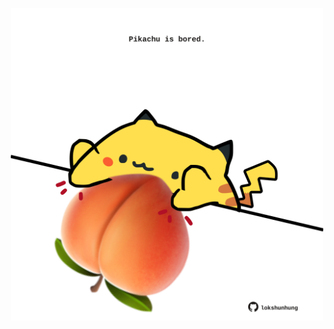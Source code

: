 <!-- built at 09/06/2022, 09:01:02 UTC -->
<p align="center">
  <img width="500" height="500" src="./ReadmeImage.svg">
</p>
